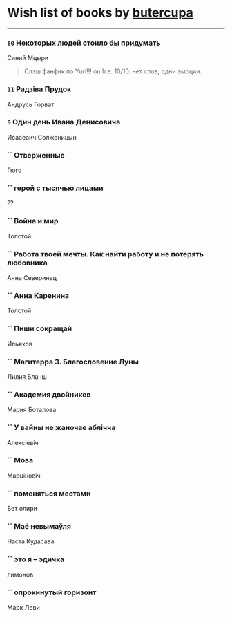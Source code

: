# Wish list of books by [butercupa](http://vk.com/id193697993)
---

### `60` Некоторых людей стоило бы придумать
Синий Мцыри
> Слэш фанфик по Yuri!!! on Ice.
> 10/10.
> нет слов, одни эмоции.

### `11` Радзіва Прудок
Андрусь Горват

### `9` Один день Ивана Денисовича
Исааеаич Солженицын

### `` Отверженные
Гюго

### `` герой с тысячью лицами
??

### `` Война и мир
Толстой

### `` Работа твоей мечты. Как найти работу и не потерять любовника
Анна Северинец

### `` Анна Каренина
Толстой

### `` Пиши сокращай
Ильяхов

### `` Магитерра 3. Благословение Луны
Лилия Бланш

### `` Академия двойников
Мария Боталова

### `` У вайны не жаночае аблічча
Алексіевіч

### `` Мова
Марціновіч

### `` поменяться местами
Бет олири

### `` Маё невымаўля
Наста Кудасава

### `` это я – эдичка
лимонов

### `` опрокинутый горизонт
Марк Леви

